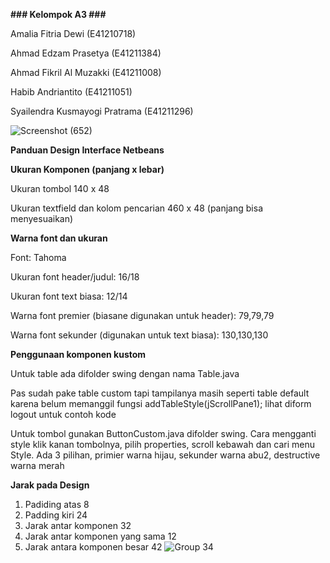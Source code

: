 **### Kelompok A3 ###**

Amalia Fitria Dewi (E41210718)

Ahmad Edzam Prasetya (E41211384)

Ahmad Fikril Al Muzakki (E41211008)

Habib Andriantito (E41211051)

Syailendra Kusmayogi Pratrama (E41211296)

![Screenshot (652)](https://user-images.githubusercontent.com/28477940/167782490-b8c1f181-021c-4f36-8514-6cd264565082.png)

**Panduan Design Interface Netbeans**

**Ukuran Komponen (panjang x lebar)**

Ukuran tombol 140 x 48

Ukuran textfield dan kolom pencarian 460 x 48 (panjang bisa menyesuaikan)



**Warna font dan ukuran**

Font: Tahoma

Ukuran font header/judul: 16/18

Ukuran font text biasa: 12/14

Warna font premier (biasane digunakan untuk header): 79,79,79

Warna font sekunder (digunakan untuk text biasa): 130,130,130



**Penggunaan komponen kustom**

Untuk table ada difolder swing dengan nama Table.java

Pas sudah pake table custom tapi tampilanya masih seperti table default karena belum memanggil fungsi addTableStyle(jScrollPane1); lihat diform logout untuk contoh kode

Untuk tombol gunakan ButtonCustom.java difolder swing. Cara mengganti style klik kanan tombolnya, pilih properties, scroll kebawah dan cari menu Style. Ada 3 pilihan, primier warna hijau, sekunder warna abu2, destructive warna merah



**Jarak pada Design**

1. Padiding atas 8
2. Padding kiri 24
3. Jarak antar komponen 32
4. Jarak antar komponen yang sama 12
5. Jarak antara komponen besar 42
![Group 34](https://user-images.githubusercontent.com/28477940/168016953-8a319953-61bc-4bed-9a79-70bdea1b4786.jpg)

